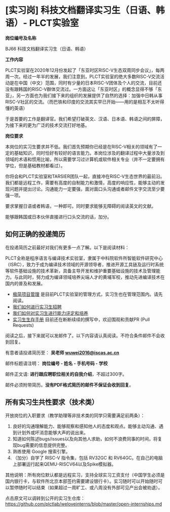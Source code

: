 # [实习岗] 科技文档翻译实习生（日语、韩语）- PLCT实验室

**岗位编号及名称**

BJ66 科技文档翻译实习生（日语、韩语）

**工作内容**

PLCT实验室在2020年12月份发起了「东亚时区RISC-V生态双周同步会议」，每两周一次。经过一年半的发展，我们注意到，PLCT实验室的绝大多数RISC-V交流活动是在中国（中文）范围，同时有少量的日本RISC-V团体及个人的交流，目前还没有跟韩国的RISC-V群体交流过。一方面这让「东亚时区」的概念显得不够「东亚」，另一方面也为我们接下来的组织的发展提供了自然的选择：加强中日韩从事RISC-V社区的交流。（而巴铁和印度的交流其实早已开始——用的是相互不太听得懂的英语）

于是首要的工作是翻译官。我们希望打破英文、汉语、日本语、韩语之间的屏障，为接下来的更为广泛的技术交流打好地基。

**岗位要求**

本岗位的实习生要求并不低。我们首先预期你已经是在RISC-V相关的领域有了一定的基础知识，同时恰好有较好的语言能力。本岗位涉及的翻译过程中大量涉及到领域的术语和惯用比喻，所以需要学习过计算机或软件相关专业（并不一定要拥有学位，但是基础教材都看过）。

你将会和PLCT实验室和TARSIER团队一起，直接冲在RISC-V生态世界的最前沿。我们都是远程工作，需要有高度的自制能力和激情，高度的响应性，能够主动的发现问题并提出讨论。沟通能力一定要强，面对面口头沟通或者邮件文字交流至少要强一项。

要求掌握日语或者韩语，一种即可。同时要求能够无障碍的阅读英文的文献。

能够跟韩国或日本伙伴直接进行口头交流的话，加分。


## 如何正确的投递简历

在投递简历之前最好对我们有更多一点了解。以下是阅读材料：

PLCT全称是程序语言与编译技术实验室，隶属于中科院软件所智能软件研究中心（ISRC），致力于成为编译技术领域的开源领导者，推进开源工具链及运行时系统等软件基础设施的技术革新，具备主导开发和维护重要基础设施的技术及管理能力。与此同时，努力成为编译领域培养尖端人才的黄埔军校，推动先进编译技术在国内的普及和发展。

- [极简项目管理](https://github.com/lazyparser/minimalist-team-leader) 是目前PLCT实验室的管理方式，实习生也在管理范围内。请先阅读。
- [我们如何进行实习生招聘](https://github.com/lazyparser/weloveinterns/blob/master/how-do-we-interview-interns.md)
- [我们如何对实习生进行能力评定和培养](https://github.com/lazyparser/weloveinterns/blob/master/how-do-we-rank-interns.md)
- [实习生生存手册](https://github.com/lazyparser/survivial-manual-for-interns) 目前还在断断续续的撰写中，欢迎围观和贡献PR (Pull Requests)

阅读之后，接下来就可以发邮件了。以下内容请认真阅读。不符合条件邮件不会收到回复。

有意者请投递简历至：
**吴老师 wuwei2016@iscas.ac.cn**

邮件标题请注明：
**岗位编号 - 姓名 - 手机号码 - 学校**

邮件正文请:
**进行跟应聘职位相关的自我介绍**，不超过300字。

邮件必须附带简历。**没有PDF格式简历的邮件不保证会收到回复**。

## 所有实习生共性要求（技术类）

开放岗位的入职要求（教学助理等非技术类的同学只需要满足前两条）：

1. 良好的沟通理解能力、能够观察和感知他人的态度和观点。能够主动沟通、遇到计划外或坏消息能够大声的说出来。
2. 知道如何陈述bugs/issues以及向其他人求助，如何不浪费同事的时间，将复现bug需要的信息提供完整。
6. 熟练使用 Google 搜索引擎。
8. （加分）自学了 RISC-V 指令集，包括 RV32GC 和 RV64GC。在自己的电脑上部署运行起来QEMU-RISCV64以及Spike模拟器。

其他说明：所有岗位默认都是远程实习，支持全球实习工资支付（中国学生必须是国内银行卡，与软件所北京本部签约需要建设银行卡）。实习随时可以开始随时可以暂停随时可以结束（如果超过一周旷工、或八周没有外部可见产出会被劝退）。

点击原文可以调转到公开的实习生仓库：
https://github.com/plctlab/weloveinterns/blob/master/open-internships.md
